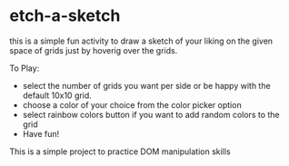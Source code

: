 # etch-a-sketch

this is a simple fun activity to draw a sketch of your liking on the given space of grids just by hoverig over the grids.

To Play:

- select the number of grids you want per side or be happy with the default 10x10 grid.
- choose a color of your choice from the color picker option
- select rainbow colors button if you want to add random colors to the grid
- Have fun! 

This is a simple project to practice DOM manipulation skills